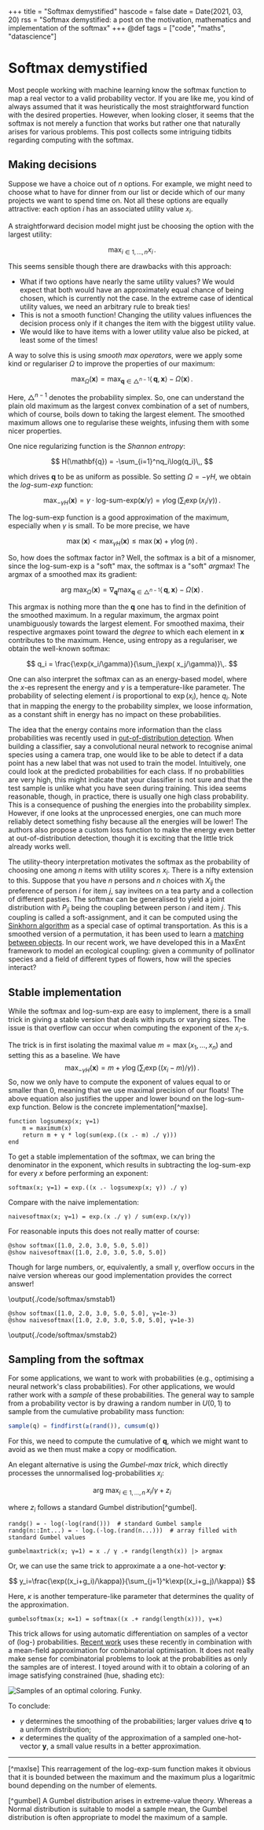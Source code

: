 +++
title = "Softmax demystified"
hascode = false
date = Date(2021, 03, 20)
rss = "Softmax demystified: a post on the motivation, mathematics and implementation of the softmax"
+++
@def tags = ["code", "maths", "datascience"]

# Softmax demystified

Most people working with machine learning know the softmax function to map a real vector to a valid probability vector. If you are like me, you kind of always assumed that it was heuristically the most straightforward function with the desired properties. However, when looking closer, it seems that the softmax is not merely a function that works but rather one that naturally arises for various problems. This post collects some intriguing tidbits regarding computing with the softmax.

## Making decisions

Suppose we have a choice out of $n$ options. For example, we might need to choose what to have for dinner from our list or decide which of our many projects we want to spend time on. Not all these options are equally attractive: each option $i$ has an associated utility value $x_i$.

A straightforward decision model might just be choosing the option with the largest utility:

$$\max_{i\in{1,\ldots,n}} x_i\,.$$

This seems sensible though there are drawbacks with this approach:
- What if two options have nearly the same utility values? We would expect that both would have an approximately equal chance of being chosen, which is currently not the case. In the extreme case of identical utility values, we need an arbitrary rule to break ties!
- This is not a smooth function! Changing the utility values influences the decision process only if it changes the item with the biggest utility value.
- We would like to have items with a lower utility value also be picked, at least some of the times!

A way to solve this is using *smooth max operators*, were we apply some kind or regulariser $\Omega$ to improve the properties of our maximum:

$${\max}_\Omega(\mathbf{x}) = \max_{\mathbf{q}\in \triangle^{n-1}}\langle\, \mathbf{q}, \mathbf{x}\rangle - \Omega(\mathbf{x})\,.$$

Here, $\triangle^{n-1}$ denotes the probability simplex. So, one can understand the plain old maximum as the largest convex combination of a set of numbers, which of course, boils down to taking the largest element. The smoothed maximum allows one to regularise these weights, infusing them with some nicer properties.

One nice regularizing function is the *Shannon entropy*:

$$
H(\mathbf{q}) = -\sum_{i=1}^nq_i\log(q_i)\,,
$$

which drives $\mathbf{q}$ to be as uniform as possible. So setting $\Omega=-\gamma H$, we obtain the *log-sum-exp* function:

$$
{\max}_{-\gamma H}(\mathbf{x}) = \gamma\cdot\text{log-sum-exp}(\mathbf{x}/\gamma)=\gamma \log\left(\sum_i\exp(x_i/\gamma)\right)\,.
$$

The log-sum-exp function is a good approximation of the maximum, especially when $\gamma$ is small. To be more precise, we have

$$
\max(\mathbf{x}) < {\max}_{\gamma H}(\mathbf{x}) \le \max(\mathbf{x})  + \gamma\log(n)\,.
$$

So, how does the softmax factor in? Well, the softmax is a bit of a misnomer, since the log-sum-exp is a "soft" max, the softmax is a "soft" *arg*max! The argmax of a smoothed max its gradient:

$$
\text{arg max}_\Omega(\mathbf{x}) = \nabla_\mathbf{q} \max_{\mathbf{q}\in \triangle^{n-1}}\langle\, \mathbf{q}, \mathbf{x}\rangle - \Omega(\mathbf{x})\,.
$$

This argmax is nothing more than the $\mathbf{q}$ one has to find in the definition of the smoothed maximum. In a regular maximum, the argmax point unambiguously towards the largest element. For smoothed maxima, their respective argmaxes point toward the *degree* to which each element in $\mathbf{x}$ contributes to the maximum. Hence, using entropy as a regulariser, we obtain the well-known softmax:

$$
q_i = \frac{\exp(x_i/\gamma)}{\sum_j\exp( x_j/\gamma)}\,.
$$

One can also interpret the softmax can as an energy-based model, where the $x$-es represent the energy and $\gamma$ is a temperature-like parameter. The probability of selecting element $i$ is proportional to $\exp(x_i)$, hence $q_i$. Note that in mapping the energy to the probability simplex, we loose information, as a constant shift in energy has no impact on these probabilities.

The idea that the energy contains more information than the class probabilities was recently used in [out-of-distribution detection](https://proceedings.neurips.cc/paper/2020/file/f5496252609c43eb8a3d147ab9b9c006-Paper.pdf). When building a classifier, say a convolutional neural network to recognise animal species using a camera trap, one would like to be able to detect if a data point has a new label that was not used to train the model. Intuitively, one could look at the predicted probabilities for each class. If no probabilities are very high, this might indicate that your classifier is not sure and that the test sample is unlike what you have seen during training. This idea seems reasonable, though, in practice, there is usually one high class probability. This is a consequence of pushing the energies into the probability simplex. However, if one looks at the unprocessed energies, one can much more reliably detect something fishy because all the energies will be lower! The authors also propose a custom loss function to make the energy even better at out-of-distribution detection, though it is exciting that the little trick already works well.

The utility-theory interpretation motivates the softmax as the probability of choosing one among $n$ items with utility scores $x_i$. There is a nifty extension to this. Suppose that you have $n$ persons and $n$ choices with $X_{ij}$ the preference of person $i$ for item $j$, say invitees on a tea party and a collection of different pasties. The softmax can be generalised to yield a joint distribution with $P_{ij}$ being the coupling between person $i$ and item $j$. This coupling is called a soft-assignment, and it can be computed using the [Sinkhorn algorithm](/posts/2017/2017-11-5-OptimalTransport/) as a special case of optimal transportation. As this is a smoothed version of a permutation, it has been used to learn a [matching between objects](https://export.arxiv.org/pdf/1805.07010). In our recent work, we have developed this in a MaxEnt framework to model an ecological coupling: given a community of pollinator species and a field of different types of flowers, how will the species interact?

## Stable implementation
While the softmax and log-sum-exp are easy to implement, there is a small trick in giving a stable version that deals with inputs or varying sizes. The issue is that overflow can occur when computing the exponent of the $x_i$-s. 

The trick is in first isolating the maximal value $m=\max(x_1,\ldots,x_n)$ and setting this as a baseline. We have
$$
{\max}_{-\gamma H}(\mathbf{x}) = m + \gamma \log\left(\sum_i\exp((x_i-m)/\gamma)\right)\,.
$$
So, now we only have to compute the exponent of values equal to or smaller than 0, meaning that we use maximal precision of our floats! The above equation also justifies the upper and lower bound on the log-sum-exp function. Below is the concrete implementation[^maxlse].

```julia:./code/softmax/lse
function logsumexp(x; γ=1)
	m = maximum(x)
	return m + γ * log(sum(exp.((x .- m) ./ γ)))
end
```

To get a stable implementation of the softmax, we can bring the denominator in the exponent, which results in subtracting the log-sum-exp for every $x$ before performing an exponent:

```julia:./code/softmax/softmax
softmax(x; γ=1) = exp.((x .- logsumexp(x; γ)) ./ γ)
```

Compare with the naive implementation:

```julia:./code/softmax/naivesoftmax
naivesoftmax(x; γ=1) = exp.(x ./ γ) / sum(exp.(x/γ))
```

For reasonable inputs this does not really matter of course:

```julia:./code/softmax/smstab1
@show softmax([1.0, 2.0, 3.0, 5.0, 5.0])
@show naivesoftmax([1.0, 2.0, 3.0, 5.0, 5.0])
```

Though for large numbers, or, equivalently, a small $\gamma$, overflow occurs in the naive version whereas our good implementation provides the correct answer!

\output{./code/softmax/smstab1}

```julia:./code/softmax/smstab2
@show softmax([1.0, 2.0, 3.0, 5.0, 5.0], γ=1e-3)
@show naivesoftmax([1.0, 2.0, 3.0, 5.0, 5.0], γ=1e-3)
```

\output{./code/softmax/smstab2}

## Sampling from the softmax

For some applications, we want to work with probabilities (e.g., optimising a neural network's class probabilities). For other applications, we would rather work with a *sample* of these probabilities. The general way to sample from a probability vector is by drawing a random number in $U(0,1)$ to sample from the cumulative probability mass function:

```julia
sample(q) = findfirst(≥(rand()), cumsum(q))
```

For this, we need to compute the cumulative of $\mathbf{q}$, which we might want to avoid as we then must make a copy or modification.

An elegant alternative is using the *Gumbel-max trick*, which directly processes the unnormalised log-probabilities $x_i$:

$$
\text{arg max}_{i\in 1,\ldots, n}\, x_i/\gamma + z_i
$$

where $z_i$ follows a standard Gumbel distribution[^gumbel].

```julia:./code/softmax/gumbelm
randg() = - log(-log(rand()))  # standard Gumbel sample
randg(n::Int...) = - log.(-log.(rand(n...)))  # array filled with standard Gumbel values

gumbelmaxtrick(x; γ=1) = x ./ γ .+ randg(length(x)) |> argmax
```

Or, we can use the same trick to approximate a a one-hot-vector $\mathbf{y}$:

$$
y_i=\frac{\exp((x_i+g_i)/\kappa)}{\sum_{j=1}^k\exp((x_i+g_j)/\kappa)}
$$

Here, $\kappa$ is another temperature-like parameter that determines the quality of the approximation.

```julia:./code/softmax/gumbelsm
gumbelsoftmax(x; κ=1) = softmax((x .+ randg(length(x))), γ=κ)
```

This trick allows for using automatic differentiation on samples of a vector of (log-) probabilities. [Recent work](https://arxiv.org/abs/1909.07018) uses these recently in combination with a mean-field approximation for combinatorial optimisation. It does not really make sense for combinatorial problems to look at the probabilities as only the samples are of interest. I toyed around with it to obtain a coloring of an image satisfying constrained (hue, shading etc):

![Samples of an optimal coloring. Funky.](/images/2021_softmax/entropic_totoro.gif)

To conclude:
- $\gamma$ determines the smoothing of the probabilities; larger values drive $\mathbf{q}$ to a uniform distribution;
- $\kappa$ determines the quality of the approximation of a sampled one-hot-vector $\mathbf{y}$, a small value results in a better approximation.

---

[^maxlse] This rearragement of the log-exp-sum function makes it obvious that it is bounded between the maximum and the maximum plus a logaritmic bound depending on the number of elements.

[^gumbel] A Gumbel distribution arises in extreme-value theory. Whereas a Normal distribution is suitable to model a sample mean, the Gumbel distribution is often appropriate to model the maximum of a sample.